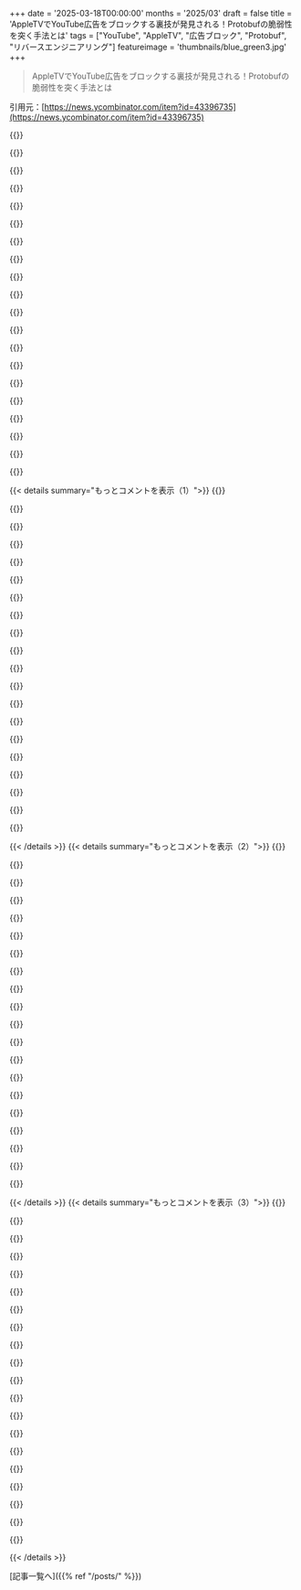 +++
date = '2025-03-18T00:00:00'
months = '2025/03'
draft = false
title = 'AppleTVでYouTube広告をブロックする裏技が発見される！Protobufの脆弱性を突く手法とは'
tags = ["YouTube", "AppleTV", "広告ブロック", "Protobuf", "リバースエンジニアリング"]
featureimage = 'thumbnails/blue_green3.jpg'
+++

> AppleTVでYouTube広告をブロックする裏技が発見される！Protobufの脆弱性を突く手法とは

引用元：[https://news.ycombinator.com/item?id=43396735](https://news.ycombinator.com/item?id=43396735)

{{<matomeQuote body="それより、Protobufのフォーマットの欠陥を見つけたんだって。1バイト変えるだけで広告を消せるらしいよ。<br>＞たぶん、フィールド番号を大きな未使用の番号に変えたんだね。<br>＞広告のURLシグネチャ（/pagead/とか）でProtobufのバイト列をスキャンして、ターゲットのフィールドタグを見つけて、フィールドキーを無効化するんだって（例：49399797 → 49399796）。<br>それって欠陥じゃなくて、仕様でしょ。タグを見つける手間を考えたら、長さ（varint）を読んでスキップする方が簡単じゃん。コピーが必要だけど、mitmproxyのAPIが返すbytesオブジェクトはimmutableだから、どっちにしろコピーは必要だし。" userName="vitus" createdAt="2025-03-18T11:29:34" color="">}}

{{<matomeQuote body="プロトコルレベルでは問題ないけど、Googleの広告データ構造での未知のフィールドの扱い方が問題だと思うな。エラーを出すんじゃなくて、広告がないことにするんだもん。Googleはプロトコルを変更して古いバージョンで広告が再生されなくなる前に、新しいバージョンのアプリをリリースするはずだよ。<br>Googleは証明書ピンニングとか、広告情報の抽出ロジックを厳しくすることで、この広告ブロック方法をすぐに止められるはず。俺がYouTubeチームなら、これを欠陥だと思うな。" userName="jeroenhd" createdAt="2025-03-18T11:52:57" color="#38d3d3">}}

{{<matomeQuote body="未知のフィールドをスムーズに処理することは、Protobufの価値の半分を占めるんだよ。クライアントのスキーマに一致しないメッセージをすべて拒否するなら、もっと単純なバージョン管理されたバイナリプロトコルに切り替えた方がいい。<br>でも、未知のメッセージを拒否すると、ユーザーエクスペリエンスが低下する可能性があるよね。Googleが新しいバージョンをリリースしても、すぐにすべての場所にインストールされるわけじゃないし。<br>証明書ピンニングは解決策になるけど、難しいって思われてるみたい。アプリの方がウェブサイトより簡単だと思うけど、使わないのは理解できる。<br>Protobufメッセージに手動で署名して、整合性を確保することもできる。TLSがすでにやっていることの一部を重複させることになるけど、TLSインフラストラクチャから切り離して行う方が簡単かもしれない。<br>でも、OPのハックが主流にならない限り、Googleの現在のアプローチは正しいかもしれない。メッセージの操作には弱いけど、アップデート時のわずかな失敗率による広告収入の損失の方が、広告をブロックするためにミドルウェアボックスを実行している少数の人々から失うものよりも大きいかもしれない。" userName="wongarsu" createdAt="2025-03-18T12:18:17" color="#ff5733">}}

{{<matomeQuote body="YouTubeは、広告がブロックされている疑いがあると、ユーザーエクスペリエンスを低下させることがよくあるよね。GoogleがProtobufのベストプラクティスよりも広告ブロッカーを拒否することを気にするというのは、ビジネスの観点からは奇妙に思える。<br>YouTubeの証明書ピンニングは、Googleが独自のCAを実行しているので、実際にはかなり簡単だよ。ルートCAをハードピンして、それが期限切れになる20年後くらいにアプリをアップデートすればいい。" userName="jeroenhd" createdAt="2025-03-19T05:30:28" color="">}}

{{<matomeQuote body="AFAIK、未知のフィールドを無視することはProtobufの仕様でMUSTだよ。すべてのツールがこれを前提に作られているはず。いずれにせよ、意味ないよ。vitusが指摘したように、フィールドを削除する方が、未知のフィールドに変更するよりも難しくない。<br>証明書ピンニングはできるけど、ユーザーはアプリを改造して自分の証明書をピン留めできる。デバイスをロックダウンしてアプリを改造できないようにすることもできる。ユーザーは改造可能なアプリを入手できる別のデバイスを入手できる。デバイスのattestationを追加することもできる。デバイスからattestationキーを抽出することはまだ不可能だけど、将来的には可能になるだろう。そして、物理的に複製不可能な関数に切り替えるだろう。そして、誰かが物理的に複製する方法を見つけるだろう。というように続く。<br>広告ブロックとの戦いは、本質的に汎用コンピューティングとの戦いなんだよ。広告をスキップできないようにする頃には、<br>広告が終わるまで動画セグメントを送信しないようにすることもできる。ユーザーは事前に動画をダウンロードしようとするかもしれないけど、ほとんどの場合、そこまで先のことを見ることはないから、広告を我慢するか、黒い画面を我慢することになる。そっちの方が理にかなってると思うし、社会を破壊する必要もない。" userName="immibis" createdAt="2025-03-18T14:19:26" color="#ff5c5c">}}

{{<matomeQuote body="広告の代わりに黒い画面になるなら大歓迎だよ。俺のモチベーションは中断から逃れることだと思ってる？俺にとって、中断はちょっとした迷惑だけど、広告そのものが積極的な攻撃なんだ。<br>特に、個別に、プログラムで、部屋にいる特定の人々の神経症、健康上の懸念、および嗜好を披露し、煽るようにターゲットを絞っている今はね。<br>HIVのコマーシャルは、リスクグループの人々がいるときだけ表示されるんだから驚きだよ。それで友人がアウティングされたことがある—幸いにも、協力的な環境で済んだけど。<br>ランダムながん治療薬の広告は、がんサバイバーの友人が遊びに来るときに表示される。ギャンブル中毒に苦しんでいる友人がいるときは、スポーツ賭博の広告が表示される。そして、新しい親がいるときに、キーキー音を立てる小さな人間のための物資を売り込む広告をもう一度聞いたら…" userName="alwa" createdAt="2025-03-18T17:53:57" color="#785bff">}}

{{<matomeQuote body="黒い画面の代わりに、広告を流そうとするときに、穏やかな猫や犬の睡眠動画を見たいな。いつかuBOがこのオプトイン機能を追加してくれるといいな。嘘をミュートして、5分間の事前にロードされた中立的なかわいいコンテンツを重ねて表示するとかね。ユーザーに強制するようなサービスのために。<br>追伸　”犬の睡眠”で５分検索したけど、バカな音楽のない動画が見つからなかった。最近の検索って…" userName="wruza" createdAt="2025-03-18T20:23:08" color="#785bff">}}

{{<matomeQuote body="もっといいのを無料で教えるよ。モントレーベイ水族館のラッコを見てごらん。<br>https://www.montereybayaquarium.org/animals/live-cams/sea-ot..." userName="natebc" createdAt="2025-03-18T21:29:17" color="#38d3d3">}}

{{<matomeQuote body="すっかり見入ってしまった。<br>私の地元には、どこにも属さないような、独立心旺盛な日本人男性が、小さな居酒屋を一人で経営している。ジャズ、驚くほど多様なメニュー、まさにすべてが揃っている。<br>彼はテレビをバーの後ろに設置し、バーから離して、彼自身に向けている。彼は子猫が遊んでいる様子や、電車の運転手の窓からの眺めだけを映し出している…" userName="alwa" createdAt="2025-03-20T02:47:20" color="#ff5c5c">}}

{{<matomeQuote body="ありがとう！" userName="xarope" createdAt="2025-03-19T03:26:30" color="">}}

{{<matomeQuote body="マジでYouTubeの広告多すぎ。広告見るくらいならブラックスクリーン見てる方がマシだわ。<br>・さっき買った商品が20回も広告に出てくるし。<br>・全然興味ない商品が20回も出てくるし。<br>・「お前ら年寄りだろ、だからこんなクソみたいなことしろよ…(20回目)」みたいなのウザすぎ。<br>・「金持ちなんだからこんなもん買えよ」みたいなのもウザい。<br>もうホント勘弁。" userName="MikePlacid" createdAt="2025-03-19T02:16:24" color="#785bff">}}

{{<matomeQuote body="広告の代わりにブラックスクリーンになったら、みんな結局広告見ると思うよ。<br>マジ大胆な主張だな。" userName="wruza" createdAt="2025-03-18T16:07:27" color="">}}

{{<matomeQuote body="たしかTwitchって、webプレイヤー以外で見てるときは、広告の代わりに「ここに広告が流れるはずだった」って動画を流してるよね。広告より30秒の無音の方が全然マシだわ。" userName="max-privatevoid" createdAt="2025-03-18T17:15:20" color="#ff33a1">}}

{{<matomeQuote body="マジそれな。特に音量バカでかい広告（最近99%それじゃね？）" userName="xarope" createdAt="2025-03-19T03:31:02" color="#ff5c5c">}}

{{<matomeQuote body="＞AFAIK、protobufの仕様では、未知のフィールドは無視するのがマスト。<br>いや、未知のフィールドだけじゃなくて、欠落してるフィールドもあるんだよ。(古いフィールドインデックス)だからクライアントの要件満たしてないんだよね。<br>0レングスの広告を注入するとか、もっとprotobufメッセージを編集すれば回避できるかもね。" userName="johannes1234321" createdAt="2025-03-19T07:54:32" color="">}}

{{<matomeQuote body="同じような理由で、必須フィールドが仕様から削除されたらしい。" userName="immibis" createdAt="2025-03-20T00:35:41" color="">}}

{{<matomeQuote body="＞広告が終わるまで動画セグメントを送らなければ良くない？<br>広告って、ある程度時間が経てばスキップできるものが多いから、そこは考慮する必要があるかもね。でもそれ、マジで賢いアイデアじゃん。<br>（これってTwitchがやってることと似てるよね。）" userName="Sophira" createdAt="2025-03-19T13:06:05" color="#ff5733">}}

{{<matomeQuote body="Googleがコンテンツの途中に終わらない広告ぶっ込んでくるからな。普通の長さの広告なら全然見るけど、料理中にいちいちスキップ押さなきゃいけないから、広告ブロッククライアント入れたわ。<br>Googleがこんなクソみたいなことして、文句言われるの当然だろ。" userName="DidYaWipe" createdAt="2025-03-19T05:35:10" color="#785bff">}}

{{<matomeQuote body="昔、HNでみんな「広告見ないためにお金払いたい」って言ってたのに、Googleがその機能導入したの覚えてるわ。" userName="immibis" createdAt="2025-03-19T08:37:55" color="">}}

{{<matomeQuote body="要はさ、未知のフィールドを無視することでユーザーがビジネスモデルを打ち負かすことになるなら、プロトコルがそれを要求してたとしても、ソフトのビジネスロジックはそうしちゃダメじゃん？Protobufは意図通りに動いてるけど、YouTubeクライアントはそうじゃないってことだよね。cert pinningが解決策じゃないってのは同意。" userName="dcow" createdAt="2025-03-18T14:39:36" color="#785bff">}}

{{< details summary="もっとコメントを表示（1）">}}
{{<matomeQuote body="Protobufとアプリは正しい動きをしてるよ。ほとんどのユーザーはMitM攻撃なんてしないし。クライアントコードをエッジにどうやってデプロイするのさ？アップデートされないかもしれないのに、未知のタグナンバーフィールドを処理するために？そんなのありえないって。誰もそんなソフト書くべきじゃないよ。メンテナンスが地獄になるから。アップグレードもダウングレードもできなくなる。ワイヤフォーマットとAPIを尊重しないと、後方互換性とか考えられない。俺のキャリアで一番頭痛かったのは、エンジニアが賢くあろうとした結果。" userName="echelon" createdAt="2025-03-18T14:59:15" color="">}}

{{<matomeQuote body="一番良いのはAPIをバージョン管理して、10年以上前の古いバージョンも全部サポートすることだよね。protoでやってることはマジで良いと思う。" userName="lokar" createdAt="2025-03-18T15:46:17" color="#ff5733">}}

{{<matomeQuote body="あのさ…ユーザーがpremiumに加入してなくて、サーバーが広告を送ってこないなら、エラーメッセージ出せば良くない？" userName="dcow" createdAt="2025-03-19T00:46:30" color="">}}

{{<matomeQuote body="MitM攻撃を防ぎたいなら、データを署名するのが正解。シリアライゼーションフォーマットを厳しくして防ごうとするのは間違い。柔軟性も必要だし。クライアントに広告を表示させないように変更できないフォーマットなんて作れないよ。cert pinningの方がずっと簡単。" userName="wat10000" createdAt="2025-03-18T12:44:29" color="#45d325">}}

{{<matomeQuote body="皮肉なことに、Protobufには”required”と”optional”のフィールドオプションがあるんだよね。でも10年以上前に、Googleが「requiredは使うな！自分でロジックでバリデーションしろ！」って警告をドキュメントに追加したんだ。requiredフィールドが欠けてるとパケット全体がダメになるから。(requiredフィールドを廃止する時も大変だしね) 最初はrequiredを使ってたんだけど、後で色々問題が起きたから、全部optionalに変えて、コードで存在チェックするようにした。" userName="smileybarry" createdAt="2025-03-19T14:52:24" color="#785bff">}}

{{<matomeQuote body="笑えるのが、ストリーミングデータに対する不要な”セキュリティ”制御のせいでGoogleがChromecastを壊したんだよね。まだ直せてないみたい。" userName="gowld" createdAt="2025-03-18T17:21:41" color="">}}

{{<matomeQuote body="俺のChromecastは問題ないから、もうアップデートで直ったんじゃない？Jellyfinだけ壊れてた気がする。セキュリティ制御が原因じゃなくて、Chromecastのハードウェア認証の内部CAの有効期限が切れたから。Chromecastをアップデートするか、クライアントアプリで有効期限を一時的に無視する必要がある。アプリが後者をしてる間に、GoogleがChromecastの証明書インフラを短期間でアップデートする方法を考えてるみたい。" userName="jeroenhd" createdAt="2025-03-19T05:38:46" color="#ff5733">}}

{{<matomeQuote body="個人的には、スムーズで途切れない動画再生の方が、広告収入を取り戻すよりも重要。" userName="smadge" createdAt="2025-03-18T21:18:59" color="">}}

{{<matomeQuote body="Googleがまだcertificate pinningしてないのがマジで意外。" userName="fastball" createdAt="2025-03-18T12:52:06" color="">}}

{{<matomeQuote body="Cert pinningは解決策だよ。理想的じゃないし、消費者にとっては良くないけど、解決策じゃないってことはない。Apple TVでアプリのバイナリを改造するには、まずジェイルブレイクが必要じゃん。だから、今回のCert pinningは”piholeとかを持ってる人がApple TVの広告をブロックできる”から、”Apple TVをジェイルブレイクして、Cert pinningブレイカーをインストールして、piholeみたいな環境を持ってる人が広告をブロックできる”ってレベルになる。Googleが広告を見せたいなら、今回の件を考えるとCert pinningは明らかに有利だよ。でも、Googleはそこまで気にしてないみたい。OPのレベルが高すぎるからね。" userName="fastball" createdAt="2025-03-19T02:32:23" color="#45d325">}}

{{<matomeQuote body="広告とanalyticsでサポートされてる独自の動画サービスを運営してる場合、「正当なトラフィック検査」なんてほとんどないよ。Googleは、ユーザーがネットワークトラフィックをいじるのを嫌がるし、YouTubeダウンローダーのスクリプトを書くのが難しくなることを望んでる。ユーザーとしては、すべてのTLS接続を解除して、ネットワーク上のすべてのデータを盗聴したいだろうけど、それはGoogleの視点とは違うんだよね。データに署名するのは、2つ目のキーでTLSのセキュリティ対策を複製するようなもの。TLSはすでにデータに署名してるから、Googleは信頼のルートを確認するだけでいいんだ。" userName="jeroenhd" createdAt="2025-03-19T05:33:23" color="">}}

{{<matomeQuote body="＞データに署名しろって？<br>それって結局、バイナリに別のキーをピン留めするのと同じじゃん。Cert pinningを使った方が、署名と暗号化の両方を提供してくれるし、暗号化のレイヤーを重ねる必要もない。" userName="JoshTriplett" createdAt="2025-03-18T17:02:54" color="#ff5733">}}

{{<matomeQuote body="あるいは、署名と検証にかかるコストが、これをする人が少ないことを考えると、コストに見合わないってことかもしれないね。" userName="dambi0" createdAt="2025-03-18T16:21:00" color="">}}

{{<matomeQuote body="コンテンツパブリッシャーの視点から見ると、正当なトラフィック検査のケースは、広告を保護することに同意した信頼できる機関によってバックアップされた代替証明書を持つこと。" userName="gowld" createdAt="2025-03-18T17:23:52" color="">}}

{{<matomeQuote body="＞アプリのバイナリを改造すれば突破できるって作者も言ってるし、意味ないじゃん。<br>兄弟コメントにもあるように、クライアントを改造するユーザーに対して、データの署名は役に立たないよ。クライアントが証明書に期待する署名を変更できるし…クライアントがデータに期待する署名も変更できる。" userName="thaumasiotes" createdAt="2025-03-18T23:44:20" color="#ff5c5c">}}

{{<matomeQuote body="ユーザーが明示的に信頼／インストールした証明書を拒否する場合、Cert pinningはマルウェアの挙動とみなされると思う。" userName="gkbrk" createdAt="2025-03-18T21:47:23" color="">}}

{{<matomeQuote body="＞mitmproxyのAPIから返されるbytesオブジェクト(body: bytearray = bytearray(flow.response.get_content(strict=False) or b””))はimmutableだよ。<br>Byteオブジェクトはimmutableだけど、bytearrayオブジェクトは違うよ。" userName="sgarland" createdAt="2025-03-18T12:20:14" color="#ff5733">}}

{{<matomeQuote body="もっと手軽にC++とかGoでプロキシ作れば同じことできるよ。mitmproxyと格闘するより安定してて楽だと思う。プロキシ経由にするとSNIとかでパフォーマンス落ちるし。pfSenseも同じで、Linuxサーバーとiptablesで十分。protoファイルで必要なフィールドだけ定義してコード自動生成してflag書き換えるのがPythonより楽でアップデートも簡単。Protobufは未知のフィールド無視するから、スキーマ変更しても既存の環境壊れないし。" userName="lima" createdAt="2025-03-18T12:23:28" color="#38d3d3">}}

{{<matomeQuote body="YouTube体験をわざと遅くして、動画切り替え遅くしたいな。特にshorts中毒だから、そうすれば抜け出せるかも。" userName="pcardoso" createdAt="2025-03-18T12:35:31" color="">}}

{{<matomeQuote body="ちょっと試してみてるんだけど、ロードが少し遅れるとループから抜け出して「我に返る」感じになるね。" userName="brainzap" createdAt="2025-03-18T13:02:11" color="">}}


{{< /details >}}
{{< details summary="もっとコメントを表示（2）">}}
{{<matomeQuote body="21世紀はデジタルドラッグの時代として記憶されるだろうね。" userName="ushiroda80" createdAt="2025-03-18T13:15:40" color="">}}

{{<matomeQuote body="いや、デジタルドラッグ時代の始まり、かな。" userName="catlikesshrimp" createdAt="2025-03-18T13:19:23" color="">}}

{{<matomeQuote body="特定のドメインの帯域を遅くするのも効果あるかも。" userName="j45" createdAt="2025-03-18T15:43:04" color="">}}

{{<matomeQuote body="それもいいけど、動画の画質も落ちるよね。YouTube自体は子供に見せてもいいコンテンツも多いけど、shortsばっかり見ちゃうのが問題。ファストフードみたいなもんだよね。" userName="pcardoso" createdAt="2025-03-18T18:17:05" color="#785bff">}}

{{<matomeQuote body="shortsをブロックする方法を探してる人がいるのかもって思った。自分はYouTubeを昔から使っててshortsもあまり見ないから、shortsに無関心なんだよね。同じような人いる？shortsの利用を管理したい友達に教えられることが何かあるかも。あと、opalみたいなアプリも便利だよ。<br>https://www.opal.so/" userName="j45" createdAt="2025-03-18T15:42:10" color="">}}

{{<matomeQuote body="shortsとかreelsとかに慣れないんだけど、子供たちがハマってるのを見ると心配になる。動画の間に少し間を置けば、中毒性を減らせるんじゃないかと思ってる。" userName="pcardoso" createdAt="2025-03-18T18:15:02" color="#45d325">}}

{{<matomeQuote body="マジそれな。面白いShorts見つけて、他にもないかなーってスワイプしてると、アプリのロードに10秒もかかったりするんだもん。そうなると、他にやること見つけちゃうよね。Shortsにマジ価値感じないし。" userName="immibis" createdAt="2025-03-18T20:36:19" color="">}}

{{<matomeQuote body="えー、マジでその意見わかんないわ。コンテンツは置いといて、YouTubeはマジで安定してるんだよね。ストリーミングも視聴も。OBSから4K60FPSで配信しても、YouTubeはちゃんと処理してくれるし。まあ、PCが遅いから1440pでやってるけど。視聴に関しても、有線Apple TVだと4K60FPSでも途切れたことないし。<br>Shortsのゴリ押しと、3動画くらいしか記憶してないっぽいアルゴリズムはマジで嫌だけど、それ以外はマジで満足してる。変な右翼のとか、キモい動画とかもオススメされないし。" userName="ok_dad" createdAt="2025-03-18T18:23:10" color="#45d325">}}

{{<matomeQuote body="コンテンツ自体は別に問題じゃないんだよね。問題は、長年かけてプレイヤーとインターフェースが肥大化してゴミ化してること。最近はもう面倒くさくて、mpvとytdlpで気になる動画だけ見てるわ。" userName="Narishma" createdAt="2025-03-18T22:31:21" color="#45d325">}}

{{<matomeQuote body="お前がプレイヤーとスクリプトをあれこれいじくり回す時間、ブラウザ開いてm.youtube.com見る時間の10倍はかかるだろ。" userName="vachina" createdAt="2025-03-19T02:45:00" color="">}}

{{<matomeQuote body="スクリプトとか使ってないよ。見たい動画のURLをmpvに手動でペーストしてるだけ。YouTubeのゴミみたいなインターフェースと付き合うより全然マシ。" userName="Narishma" createdAt="2025-03-19T05:31:00" color="#ff33a1">}}

{{<matomeQuote body="最後まで皮肉だと思ってたわ。ナイスアイデア。" userName="Always42" createdAt="2025-03-18T14:08:43" color="">}}

{{<matomeQuote body="Googleが十分ユーザー体験を劣化させてくれてるんじゃないの？" userName="create-username" createdAt="2025-03-18T15:23:59" color="">}}

{{<matomeQuote body="いいねー、どうやるか詳しくブログに書いてくれるの楽しみにしてる！" userName="WD-42" createdAt="2025-03-18T15:39:54" color="">}}

{{<matomeQuote body="どこが非効率なのか、もっと簡単なソフトでどう改善できるか、ガイド作ってよ。<br><br>作者はあんたのコメント意識してたっぽいよ。めっちゃ詳しく調べてるし。PythonとC++でベンチマークも取ってるし、最終的にはprotobufのデコードすらしてない。mitmも色々試してる。pfSenseはただの「セキュリティルーター」としてじゃなくて、VLANとかVPNでAppleTVだけをターゲットにしてるんだよ。<br><br>あんたのコメントは安っぽいし、見下してる。作者の投稿は違う。口だけじゃなくて、行動で示してくれよ。" userName="dcow" createdAt="2025-03-18T14:34:00" color="#38d3d3">}}

{{<matomeQuote body="どんな答えを期待してるのか分かんないけど、作者の投稿を批判したつもりはないよ。面白かったし、個人的にはとっくに諦めてると思う。アプリが証明書ピニングを使ってないのは興味深いし、ハッカー魂と決意がすごい。<br><br>ただ、この手のエンジニアリングの課題（特にpfSenseで構築してmitmproxyスクリプトを本番環境で使うこと）には詳しいから、誰かの時間とフラストレーションを減らせればと思って経験を共有しただけだよ。<br><br>コメントしない方が良かった？" userName="lima" createdAt="2025-03-18T20:45:16" color="">}}

{{<matomeQuote body="＞小さいC++/Go/… proxy<br>macOSで動いて、家の他のデバイスにも使える軽量proxyでおすすめある？" userName="Razengan" createdAt="2025-03-18T14:05:56" color="">}}

{{<matomeQuote body="https://github.com/elazarl/goproxy<br> がproxy書くのに良い感じのGoのライブラリだよ。HTTPSのパストスルーとMITM両方サポートしてる。これはwww.google.comへの接続をMITMして、https://www.google.com/maps へのリクエストを拒否する例：<br>package main<br>import (<br>”log”<br>”net/http”<br>”strings”<br>”github.com/elazarl/goproxy”<br>)<br>func main() {<br>proxy := goproxy.NewProxyHttpServer()<br>proxy.Verbose = true<br>proxy.OnRequest(goproxy.DstHostIs(”www.google.com”)).HandleConnect(goproxy.AlwaysMitm)<br>proxy.OnRequest(goproxy.DstHostIs(”www.google.com”)).DoFunc(func(r *http.Request, ctx *goproxy.ProxyCtx) (*http.Request, *http.Response) {<br>if strings.HasPrefix(r.URL.Path, ”/maps”) {<br>return r, goproxy.NewResponse(r, ”text/plain”, 403, ”Forbidden”)<br>}<br>return r, nil<br>})<br>log.Fatal(http.ListenAndServe(”:8080”, proxy))<br>}<br><br>試して：<br>curl -k -x localhost:8080 https://www.google.com/<br>curl -k -x localhost:8080 https://www.google.com/maps<br>curl -x localhost:8080 https://www.apple.com/<br><br>-kは証明書エラーを無視するため。apple.comはパストスルーだから必要ないよね。<br>”本番”（自分の家みたいな信頼できるネットワークね。インターネットに公開するのはやめといた方がいい）ではハードコードされたものじゃなくて、自分の証明書を使ってね。" userName="oefrha" createdAt="2025-03-18T15:14:06" color="#ff33a1">}}

{{<matomeQuote body="＞クリエイターを応援したいから、数か月YouTubeの広告をブロックした後、YouTube Premiumに課金することにした。何かを壊せるからといって、そうする必要があるわけじゃない。<br>YouTube Premiumの支払いって、クリエイターの支援になるの？（もしそうなら、Patreonと比べてどれくらい？）" userName="mubou" createdAt="2025-03-18T10:02:35" color="">}}

{{<matomeQuote body="Patreonに比べたら全然だけど、何人もYouTuber見てたら、全員のPatreonに登録するのって現実的じゃないじゃん？<br>YouTube Premiumのサブスクリプションがクリエイターに与える収入は微々たるものかもしれないけど、広告ブロックして動画を見るよりはマシだと思うよ。<br>（自分はublock使ってて、誰かのパトロンになれるほどお金ないけど）" userName="ozzyphantom" createdAt="2025-03-18T10:08:17" color="#ff33a1">}}


{{< /details >}}
{{< details summary="もっとコメントを表示（3）">}}
{{<matomeQuote body="＞広告ブロックして動画を見ることは何も提供しない。<br>視聴回数を提供してるじゃん。それによってYouTubeのアルゴリズムでブーストされて、クリエイターは報酬を得られるんだよ。<br>それに、スポンサー付きの動画も多いし。" userName="chii" createdAt="2025-03-18T10:28:01" color="#45d325">}}

{{<matomeQuote body="それってSponsorBlockがある理由じゃん" userName="debian3" createdAt="2025-03-18T10:36:31" color="">}}

{{<matomeQuote body="SponsorBlockって、モデレーションが酷くて、過剰にいろんなものをブロックする熱狂的な人がいるのが問題なんだよね" userName="hhh" createdAt="2025-03-18T11:08:58" color="">}}

{{<matomeQuote body="＞”horrible”って言い過ぎじゃない？<br>SponsorBlock使ってるけど問題ないよ。MKBHDの動画で99%スキップされた時は笑った" userName="skyyler" createdAt="2025-03-18T13:24:11" color="#ff33a1">}}

{{<matomeQuote body="Linus Tech Tipsの動画で、seekbarがSponsorBlockのせいでカラフルになってたのを見たよ。誰かがスポンサーとかプロダクトプレイスメントとか脱線を全部マークしたんだね。<br>俺も動画のセグメントをマークするよ。例えば、プレゼンターがウザい時にcringyなジョークをスキップするとか。" userName="netsharc" createdAt="2025-03-18T11:55:07" color="#ff5733">}}

{{<matomeQuote body="＞”それらのセグメントが間違ってマークされてたってこと？”<br>そうなら、ネットのいたずらだね。無視すればいいだけ。<br>もしセグメントが正しくマークされてて、動画に多すぎたなら、それは動画クリエイターの問題であって、セグメントを公開してるコミュニティの問題じゃない。" userName="pbasista" createdAt="2025-03-18T13:29:56" color="">}}

{{<matomeQuote body="正しくマークされてたけど、誰かが動画の無駄な部分にウンザリして、わざわざやったんだと思う。LTTの動画でそんなにSBセグメントが多いのを見たのは初めてだった。" userName="netsharc" createdAt="2025-03-18T17:31:58" color="#45d325">}}

{{<matomeQuote body="SponsorBlockはコンテンツクリエイターにとっては問題があるかもしれないけど、視聴者としては全く気にしない" userName="imchillyb" createdAt="2025-03-18T11:55:45" color="">}}

{{<matomeQuote body="スポンサー関連のセグメントだけじゃなくて、関係ないものまでマークしちゃうのが問題ってこと" userName="hhh" createdAt="2025-03-18T15:05:53" color="">}}

{{<matomeQuote body="設定で、実際の広告だけをブロックするように調整できるよ" userName="rubslopes" createdAt="2025-03-18T19:00:01" color="#ff5733">}}

{{<matomeQuote body="マジ？SponsorBlockを何年も使ってるけど、そんなの見たことないよ。スキップされたものをわざわざ見返すことは滅多にないし、見返したとしても、スキップして正解だったと思うことが多いな。" userName="nfriedly" createdAt="2025-03-18T19:52:22" color="#ff5c5c">}}

{{<matomeQuote body="俺は中小のテック系とか科学系のYouTuberをよく見るんだけど、f4miってチャンネルでこれを見たことあるよ。" userName="hhh" createdAt="2025-03-21T08:12:35" color="">}}

{{<matomeQuote body="YouTubeが最近Premium機能を追加してて、5秒スキップすると、よくスキップされる部分をまとめてスキップするか聞いてくるんだって。SponsorBlockを参考にして、Premiumユーザー向けの機能にしたみたいだね。" userName="dmonitor" createdAt="2025-03-18T16:35:20" color="#ff33a1">}}

{{<matomeQuote body="Pixelでそれが機能したことないんだよね。広告飛ばすためにタップ連打してるし、30秒とか90秒スキップの方が確実。あのプロンプトが出たの5回くらいしか見たことない。" userName="darthwalsh" createdAt="2025-03-19T04:05:18" color="">}}

{{<matomeQuote body="これって、アーティストが無料で露出を得ようとするのと同じ構図なのかな？" userName="jnsie" createdAt="2025-03-18T18:49:33" color="">}}

{{<matomeQuote body="Premiumユーザーの方が、広告視聴者よりもYouTubeに遥かに貢献してるんだよ。" userName="chgs" createdAt="2025-03-18T10:29:17" color="">}}

{{<matomeQuote body="＞https://support.google.com/youtube/answer/7060016?hl=en<br>＞YouTube Premiumメンバーなら広告が表示されないから、月額料金をクリエイターと分け合うんだ。お気に入りのクリエイターの動画をたくさん見れば見るほど、クリエイターの収入が増えるってわけ。<br>＞https://www.reddit.com/r/youtube/comments/177353i/you_should…" userName="nickthegreek" createdAt="2025-03-18T13:03:00" color="#38d3d3">}}

{{<matomeQuote body="YouTubeの視聴履歴を見ると、クリエイターの取り分は約45%で、1時間あたり約50p（月12時間視聴で約£12支払いの場合）になるみたい。つまり、10分の動画あたり約10セント。<br>広告視聴だと、1000回あたり1～5ドルだから、動画1本あたり1セント以下。<br>つまり、クリエイターは普通の視聴者よりも俺から20～100倍も稼いでるってこと。もし音楽を200時間リピートして、新しいコンテンツを10時間しか見ない場合はどうなるのかわからないけど、Spotifyの分配方法よりは公平かもね。" userName="chgs" createdAt="2025-03-18T14:06:57" color="#38d3d3">}}

{{<matomeQuote body="YouTube Premiumユーザーの方が、広告視聴よりもクリエイターの取り分が多いらしいよ。広告スキップされちゃうと収入にならないからね。でも、Premiumユーザーはまだ少ないから、微々たるもんだって。" userName="alwyn" createdAt="2025-03-18T10:50:36" color="">}}

{{<matomeQuote body="＞YouTube Premiumユーザーの方がクリエイターの取り分が多いってのは、何度も聞いたことあるけど、Google/YouTubeの公式情報が見つからないんだよね。ほとんど第三者の分析に基づいた話みたい。" userName="diggan" createdAt="2025-03-18T11:12:32" color="">}}


{{< /details >}}


[記事一覧へ]({{% ref "/posts/" %}})
